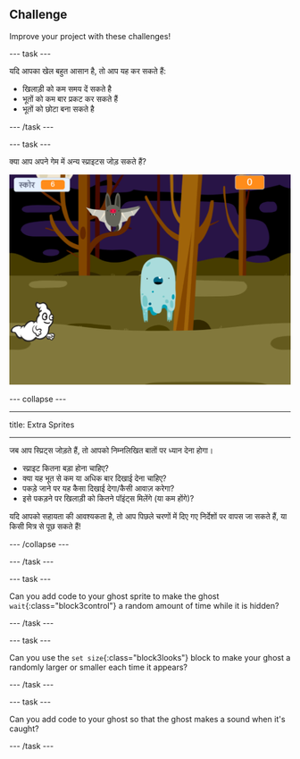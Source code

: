 ## Challenge

Improve your project with these challenges!

\--- task \---

यदि आपका खेल बहुत आसान है, तो आप यह कर सकते हैं:

+ खिलाड़ी को कम समय दें सकते है
+ भूतों को कम बार प्रकट कर सकते हैं
+ भूतों को छोटा बना सकते है

\--- /task \---

\--- task \---

क्या आप अपने गेम में अन्य स्प्राइटस जोड़ सकते हैं?

![स्क्रीनशॉट](images/ghost-final.png)

\--- collapse \---

* * *

title: Extra Sprites

* * *

जब आप स्प्रिट्स जोड़ते हैं, तो आपको निम्नलिखित बातों पर ध्यान देना होगा।

+ स्प्राइट कितना बड़ा होना चाहिए?
+ क्या यह भूत से कम या अधिक बार दिखाई देना चाहिए?
+ पकड़े जाने पर यह कैसा दिखाई देगा/कैसी आवाज़ करेगा?
+ इसे पकड़ने पर खिलाड़ी को कितने पॉइंट्स मिलेंगे (या कम होंगे)?

यदि आपको सहायता की आवश्यकता है, तो आप पिछले चरणों में दिए गए निर्देशों पर वापस जा सकते हैं, या किसी मित्र से पूछ सकते हैं!

\--- /collapse \---

\--- /task \---

\--- task \---

Can you add code to your ghost sprite to make the ghost `wait`{:class="block3control"} a random amount of time while it is hidden?

\--- /task \---

\--- task \---

Can you use the `set size`{:class="block3looks"} block to make your ghost a randomly larger or smaller each time it appears?

\--- /task \---

\--- task \---

Can you add code to your ghost so that the ghost makes a sound when it's caught?

\--- /task \---